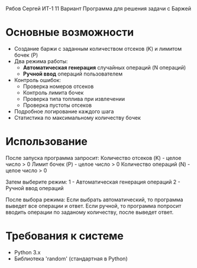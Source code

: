 Рябов Сергей ИТ-1 11 Вариант
 
Программа для решения задачи с Баржей

# Основные возможности
- Создание баржи с заданным количеством отсеков (K) и лимитом бочек (P)
- Два режима работы:
  - **Автоматическая генерация** случайных операций (N операций)
  - **Ручной ввод** операций пользователем
- Контроль ошибок:
  - Проверка номеров отсеков
  - Контроль лимита бочек
  - Проверка типа топлива при извлечении
  - Проверка пустоты отсеков
- Подробное логирование каждого шага
- Статистика по максимальному количеству бочек

# Использование 
После запуска программа запросит:
Количество отсеков (K) - целое число > 0
Лимит бочек (P) - целое число > 0
Количество операций (N) - целое число > 0

Затем выберите режим:
1 - Автоматическая генерация операций
2 - Ручной ввод операций

После выбора режима:
Если выбрать автоматический, то программа выведет все операции и ответ.
Если ручной, то программа попросит вводить операции по заданому количеству, после выведет ответ.

# Требования к системе
- Python 3.x
- Библиотека 'random' (стандартная в Python)
